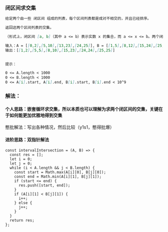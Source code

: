 ### 闭区间求交集

```markdown
给定两个由一些 闭区间 组成的列表，每个区间列表都是成对不相交的，并且已经排序。

返回这两个区间列表的交集。

（形式上，闭区间 [a, b]（其中 a <= b）表示实数 x 的集合，而 a <= x <= b。两个闭区间的交集是一组实数，要么为空集，要么为闭区间。例如，[1, 3] 和 [2, 4] 的交集为 [2, 3]。）

输入：A = [[0,2],[5,10],[13,23],[24,25]], B = [[1,5],[8,12],[15,24],[25,26]]
输出：[[1,2],[5,5],[8,10],[15,23],[24,24],[25,25]]
 

提示：

0 <= A.length < 1000
0 <= B.length < 1000
0 <= A[i].start, A[i].end, B[i].start, B[i].end < 10^9
```

### 解法：

#### 个人思路：嵌套循环求交集，所以本质也可以理解为求两个闭区间的交集，关键在于如何能更加优雅地得到交集

憨批解法：写出各种情况，然后比较（y1s1，憨得批爆）

#### 进阶思路：双指针解法

```
const intervalIntersection = (A, B) => {
  const res = [];
  let i = 0;
  let j = 0;
  while (i < A.length && j < B.length) {
    const start = Math.max(A[i][0], B[j][0]);
    const end = Math.min(A[i][1], B[j][1]);
    if (start <= end) {
      res.push([start, end]);
    }
    if (A[i][1] < B[j][1]) {
      i++;
    } else {
      j++;
    }
  }
  return res;
};
```

